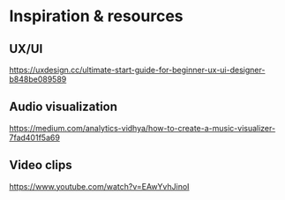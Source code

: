 # Inspiration & resources

## UX/UI

https://uxdesign.cc/ultimate-start-guide-for-beginner-ux-ui-designer-b848be089589


## Audio visualization

https://medium.com/analytics-vidhya/how-to-create-a-music-visualizer-7fad401f5a69

## Video clips

https://www.youtube.com/watch?v=EAwYvhJinoI
